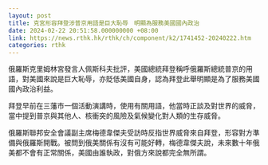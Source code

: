 ```yaml
---
layout: post
title: 克宮形容拜登涉普京用語是巨大恥辱　明顯為服務美國國內政治
date: 2024-02-22 20:51:58.000000000 +08:00
link: https://news.rthk.hk/rthk/ch/component/k2/1741452-20240222.htm
categories: rthk
---
```


俄羅斯克里姆林宮發言人佩斯科夫批評，美國總統拜登稱呼俄羅斯總統普京的用語，對美國來說是巨大恥辱，亦貶低美國自身，認為拜登此舉明顯是為了服務美國國內政治利益。

拜登早前在三藩市一個活動演講時，使用有關用語，他當時正談及對世界的威脅，當中提到普京與其他人、核衝突的風險及氣候變化對人類的生存威脅。

俄羅斯聯邦安全會議副主席梅德韋傑夫受訪時反指世界威脅來自拜登，形容對方準備與俄羅斯開戰。被問到俄美關係有沒有可能好轉，梅德韋傑夫說，未來數十年俄美都不會有正常關係，美國由誰執政，對俄方來說都完全無所謂。
